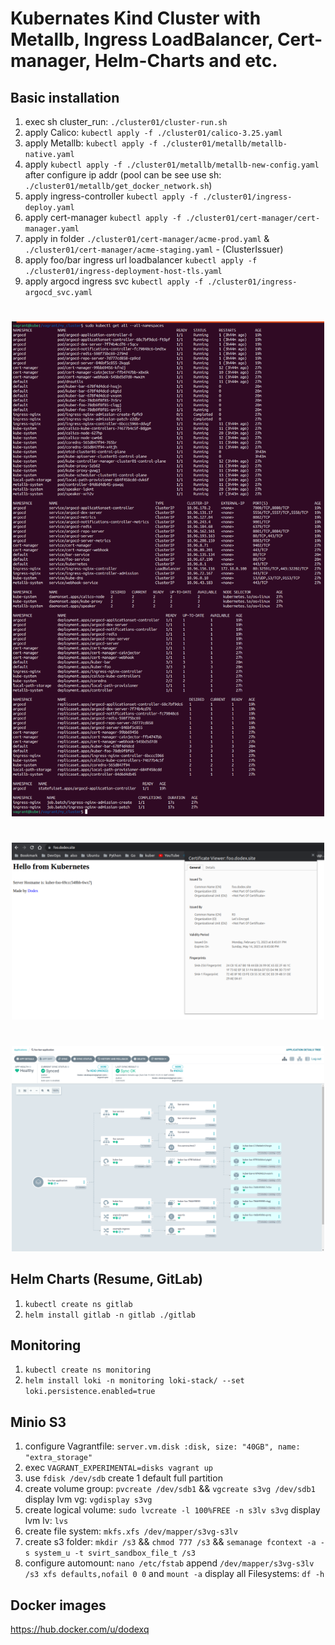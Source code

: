 # Kubernates Kind Cluster with Metallb, Ingress LoadBalancer, Cert-manager, Helm-Charts and etc.
 

## Basic installation
1. exec sh cluster_run: `./cluster01/cluster-run.sh`
2. apply Calico: `kubectl apply -f ./cluster01/calico-3.25.yaml`
3. apply Metallb: `kubectl apply -f ./cluster01/metallb/metallb-native.yaml`
4. apply `kubectl apply -f ./cluster01/metallb/metallb-new-config.yaml` after configure ip addr (pool can be see use sh: `./cluster01/metallb/get_docker_network.sh`)
5. apply ingress-controller `kubectl apply -f ./cluster01/ingress-deploy.yaml`
6. apply cert-manager `kubectl apply -f ./cluster01/cert-manager/cert-manager.yaml` 
7. apply in folder `./cluster01/cert-manager/acme-prod.yaml` & `./cluster01/cert-manager/acme-staging.yaml` - (ClusterIssuer)
8. apply foo/bar ingress url loadbalancer `kubectl apply -f ./cluster01/ingress-deployment-host-tls.yaml`
9. apply argocd ingress svc `kubectl apply -f ./cluster01/ingress-argocd_svc.yaml`

#

<p align="center"> 
<a href="https://raw.githubusercontent.com/Dodexq/kuber-cluster01/main/screenshots/cluster01.png" rel="some text"><img src="https://raw.githubusercontent.com/Dodexq/kuber-cluster01/main/screenshots/cluster01.png" alt="" width="500" /></a>
</p>

#

<p align="center"> 
<a href="https://raw.githubusercontent.com/Dodexq/kuber-cluster01/main/screenshots/host_foo.png" rel="some text"><img src="https://raw.githubusercontent.com/Dodexq/kuber-cluster01/main/screenshots/host_foo.png" alt="" width="500" /></a>
</p>

#

<p align="center"> 
<a href="https://raw.githubusercontent.com/Dodexq/kuber-cluster01/main/screenshots/argocd_screen01.png" rel="some text"><img src="https://raw.githubusercontent.com/Dodexq/kuber-cluster01/main/screenshots/argocd_screen01.png" alt="" width="500" /></a>
</p>

## Helm Charts (Resume, GitLab)
1. `kubectl create ns gitlab `
2. `helm install gitlab -n gitlab ./gitlab`
## Monitoring
1. `kubectl create ns monitoring`
2. `helm install loki -n monitoring loki-stack/ --set loki.persistence.enabled=true`
## Minio S3
1. configure Vagrantfile: `server.vm.disk :disk, size: "40GB", name: "extra_storage"`
2. exec `VAGRANT_EXPERIMENTAL=disks vagrant up`
3. use `fdisk /dev/sdb` create 1 default full partition
4. create volume group: `pvcreate /dev/sdb1` && `vgcreate s3vg /dev/sdb1` display lvm vg: `vgdisplay s3vg`
5. create logical volume: `sudo lvcreate -l 100%FREE -n s3lv s3vg` display lvm lv: `lvs`
6. create file system: `mkfs.xfs /dev/mapper/s3vg-s3lv`
7. create s3 folder: `mkdir /s3` && `chmod 777 /s3` && `semanage fcontext -a -s system_u -t svirt_sandbox_file_t /s3`
8. configure automount: `nano /etc/fstab` append `/dev/mapper/s3vg-s3lv /s3 xfs defaults,nofail 0 0` and `mount -a` display all Filesystems: `df -h`

## Docker images
https://hub.docker.com/u/dodexq